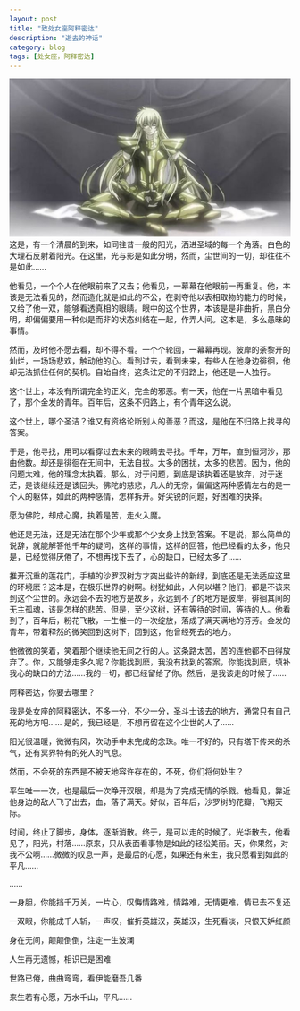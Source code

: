 ```yaml
---
layout: post
title: "致处女座阿释密达"
description: "逝去的神话"
category: blog
tags: [处女座，阿释密达]
---
```

![asimita](/images/blog/asimita.jpg)
这是，有一个清晨的到来，如同往昔一般的阳光，洒进圣域的每一个角落。白色的大理石反射着阳光。在这里，光与影是如此分明，然而，尘世间的一切，却往往不是如此…… 

他看见，一个个人在他眼前来了又去；他看见，一幕幕在他眼前一再重复。他，本该是无法看见的，然而造化就是如此的不公，在剥夺他以表相取物的能力的时候，又给了他一双，能够看透真相的眼睛。眼中的这个世界，本该是是非曲折，黑白分明，却偏偏要用一种似是而非的状态纠结在一起，作弄人间。这本是，多么愚昧的事情。 

然而，及时他不愿去看，却不得不看。一个个轮回，一幕幕再现。彼岸的荼黎开的灿烂，一场场悲欢，触动他的心。看到过去，看到未来，有些人在他身边徘徊，他却无法抓住任何的契机。自始自终，这条注定的不归路上，他还是一人独行。
 
这个世上，本没有所谓完全的正义，完全的邪恶。有一天，他在一片黑暗中看见了，那个金发的青年。百年后，这条不归路上，有个青年这么说。 

这个世上，哪个圣洁？谁又有资格论断别人的善恶？而这，是他在不归路上找寻的答案。 

于是，他寻找，用可以看穿过去未来的眼睛去寻找。千年，万年，直到恒河沙，那由他数。却还是徘徊在无间中，无法自拔。太多的困扰，太多的悲苦。因为，他的问题太难，他的理念太执着。那么，对于问题，到底是该执着还是放弃，对于迷茫，是该继续还是该回头。佛陀的慈悲，凡人的无奈，偏偏这两种感情左右的是一个人的躯体，如此的两种感情，怎样拆开。好尖锐的问题，好困难的抉择。
 
愿为佛陀，却成心魔，执着是苦，走火入魔。
 
他还是无法，还是无法在那个少年或那个少女身上找到答案。不是说，那么简单的说辞，就能解答他千年的疑问，这样的事情，这样的回答，他已经看的太多，他只是，已经觉得厌倦了，不想再找下去了，心的缺口，已经太多了……
 
推开沉重的莲花门，手植的沙罗双树方才突出些许的新绿，到底还是无法适应这里的环境麽？这本是，在极乐世界的树啊。树犹如此，人何以堪？他们，都是不该来到这个尘世的。永远会不去的地方是故乡，永远到不了的地方是彼岸，徘徊其间的无主孤魂，该是怎样的悲苦。但是，至少这树，还有等待的时间，等待的人。他看到了，百年后，粉花飞散，一生惟一的一次绽放，落成了满天满地的芬芳。金发的青年，带着释然的微笑回到这树下，回到这，他曾经死去的地方。
 
他微微的笑着，笑着那个继续他无间之行的人。这条路太苦，苦的连他都不由得放弃了。你，又能够走多久呢？你能找到麽，我没有找到的答案，你能找到麽，填补我心的缺口的方法……我的一切，都已经留给了你。然后，是我该走的时候了…… 

阿释密达，你要去哪里？
 
我是处女座的阿释密达，不多一分，不少一分，圣斗士该去的地方，通常只有自己死的地方吧…… 
是的，我已经是，不想再留在这个尘世的人了…… 

阳光很温暖，微微有风，吹动手中未完成的念珠。唯一不好的，只有塔下传来的杀气，还有冥界特有的死人的气息。
 
然而，不会死的东西是不被天地容许存在的，不死，你们将何处生？
 
平生唯一一次，也是最后一次睁开双眼，却是为了完成无情的杀戮。他看见，靠近他身边的敌人飞了出去，血，落了满天。好似，百年后，沙罗树的花瓣，飞翔天际。
 
时间，终止了脚步，身体，逐渐消散。终于，是可以走的时候了。光华散去，他看见了，阳光，村落……原来，只从表面看事物是如此的轻松美丽。天，你果然，对我不公啊……微微的叹息一声，是最后的心愿，如果还有来生，我只愿看到如此的平凡……
 
……
 
一身胆，你能挡千万关，一片心，叹悔情路难，情路难，无情更难，情已去不复还 

一双眼，你能成千人斩，一声叹，催折英雄汉，英雄汉，生死看淡，只恨天妒红颜 

身在无间，颠颠倒倒，注定一生波澜
 
人生再无遗憾，相识已是困难
 
世路已倦，曲曲弯弯，看伊能磨吾几番
 
来生若有心愿，万水千山，平凡…… 